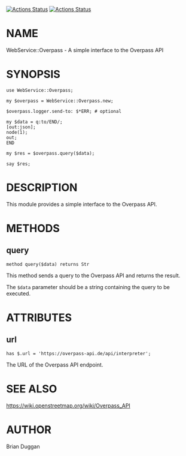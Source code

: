 [![Actions Status](https://github.com/bduggan/raku-webservice-overpass/actions/workflows/linux.yml/badge.svg)](https://github.com/bduggan/raku-webservice-overpass/actions/workflows/linux.yml)
[![Actions Status](https://github.com/bduggan/raku-webservice-overpass/actions/workflows/macos.yml/badge.svg)](https://github.com/bduggan/raku-webservice-overpass/actions/workflows/macos.yml)

NAME
====

WebService::Overpass - A simple interface to the Overpass API

SYNOPSIS
========

    use WebService::Overpass;

    my $overpass = WebService::Overpass.new;

    $overpass.logger.send-to: $*ERR; # optional

    my $data = q:to/END/;
    [out:json];
    node(1);
    out;
    END

    my $res = $overpass.query($data);

    say $res;

DESCRIPTION
===========

This module provides a simple interface to the Overpass API.

METHODS
=======

query
-----

    method query($data) returns Str

This method sends a query to the Overpass API and returns the result.

The `$data` parameter should be a string containing the query to be executed.

ATTRIBUTES
==========

url
---

    has $.url = 'https://overpass-api.de/api/interpreter';

The URL of the Overpass API endpoint.

SEE ALSO
========

https://wiki.openstreetmap.org/wiki/Overpass_API

AUTHOR
======

Brian Duggan

